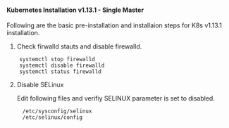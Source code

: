 
#### Kubernetes Installation v1.13.1 - Single Master

Following are the basic pre-installation and installaion steps for K8s v1.13.1 installation.

  1. Check firwalld stauts and disable firewalld.
  ```
      systemctl stop firewalld
      systemctl disable firewalld
      systemctl status firewalld
  ```    
  2. Disable SELinux
  
      Edit following files and verifiy SELINUX parameter is set to disabled.
 ```     
      /etc/sysconfig/selinux
      /etc/selinux/config
 ```     
      
      
      
